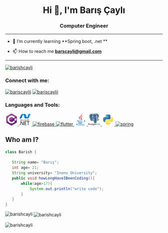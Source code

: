 <h1 align="center">Hi 👋, I'm Barış Çaylı</h1>
<h3 align="center">Computer Engineer</h3>
<hr>


- 🌱 I’m currently learning **Spring boot, .net **

- 📫 How to reach me **barscayli@gmail.com**

<hr>


<p align="left"> <a href="https://github.com/ryo-ma/github-profile-trophy"><img src="https://github-profile-trophy.vercel.app/?username=barishcayli" alt="barishcayli" /></a> </p>

<h3 align="left">Connect with me:</h3>
<p align="left">
<a href="https://twitter.com/bariscaylii" target="blank"><img align="center" src="https://raw.githubusercontent.com/rahuldkjain/github-profile-readme-generator/master/src/images/icons/Social/twitter.svg" alt="bariscaylii" height="30" width="40" /></a>
<a href="https://instagram.com/bariscaylii" target="blank"><img align="center" src="https://raw.githubusercontent.com/rahuldkjain/github-profile-readme-generator/master/src/images/icons/Social/instagram.svg" alt="bariscaylii" height="30" width="40" /></a>
</p>

<h3 align="left">Languages and Tools:</h3>
<p align="left"> <a href="https://www.w3schools.com/cs/" target="_blank" rel="noreferrer"> <img src="https://raw.githubusercontent.com/devicons/devicon/master/icons/csharp/csharp-original.svg" alt="csharp" width="40" height="40"/> </a> <a href="https://dotnet.microsoft.com/" target="_blank" rel="noreferrer"> <img src="https://raw.githubusercontent.com/devicons/devicon/master/icons/dot-net/dot-net-original-wordmark.svg" alt="dotnet" width="40" height="40"/> </a> <a href="https://firebase.google.com/" target="_blank" rel="noreferrer"> <img src="https://www.vectorlogo.zone/logos/firebase/firebase-icon.svg" alt="firebase" width="40" height="40"/> </a> <a href="https://flutter.dev" target="_blank" rel="noreferrer"> <img src="https://www.vectorlogo.zone/logos/flutterio/flutterio-icon.svg" alt="flutter" width="40" height="40"/> </a> <a href="https://www.java.com" target="_blank" rel="noreferrer"> <img src="https://raw.githubusercontent.com/devicons/devicon/master/icons/java/java-original.svg" alt="java" width="40" height="40"/> </a> <a href="https://www.postgresql.org" target="_blank" rel="noreferrer"> <img src="https://raw.githubusercontent.com/devicons/devicon/master/icons/postgresql/postgresql-original-wordmark.svg" alt="postgresql" width="40" height="40"/> </a> <a href="https://www.python.org" target="_blank" rel="noreferrer"> <img src="https://raw.githubusercontent.com/devicons/devicon/master/icons/python/python-original.svg" alt="python" width="40" height="40"/> </a> <a href="https://spring.io/" target="_blank" rel="noreferrer"> <img src="https://www.vectorlogo.zone/logos/springio/springio-icon.svg" alt="spring" width="40" height="40"/> </a> </p>


  
 ## Who am I?
 ``` Java
 class Barish {

    String name= "Barış";
    int age= 21;
    String university= "Inonu University";
    public void howLongHaveIBeenCoding(){
        while(age>17){
            System.out.println("write code");
        }
    }
}
 ```

<p><img align="left" src="https://github-readme-stats.vercel.app/api/top-langs?username=barishcayli&show_icons=true&locale=en&layout=compact" alt="barishcayli" /></p>

<p>&nbsp;<img align="center" src="https://github-readme-stats.vercel.app/api?username=barishcayli&show_icons=true&locale=en" alt="barishcayli" /></p>

<p><img align="center" src="https://github-readme-streak-stats.herokuapp.com/?user=barishcayli&" alt="barishcayli" /></p>
